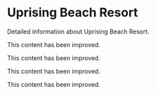 # Uprising Beach Resort

Detailed information about Uprising Beach Resort.

This content has been improved.

This content has been improved.

This content has been improved.

This content has been improved.